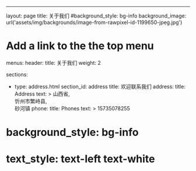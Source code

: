 ---
layout: page
title: 关于我们
#background_style: bg-info
background_image: url('assets/img/backgrounds/image-from-rawpixel-id-1199650-jpeg.jpg')
# Add a link to the the top menu
menus:
  header:
    title: 关于我们
    weight: 2

sections:
- type: address.html
  section_id: address
  title: 欢迎联系我们
  address:
    title: Address
    text: >
      山西省,<br/>
      忻州市繁峙县,<br/>
      砂河镇
  phone:
    title: Phones
    text: >
      15735078255
#  background_style: bg-info
#  text_style: text-left text-white
